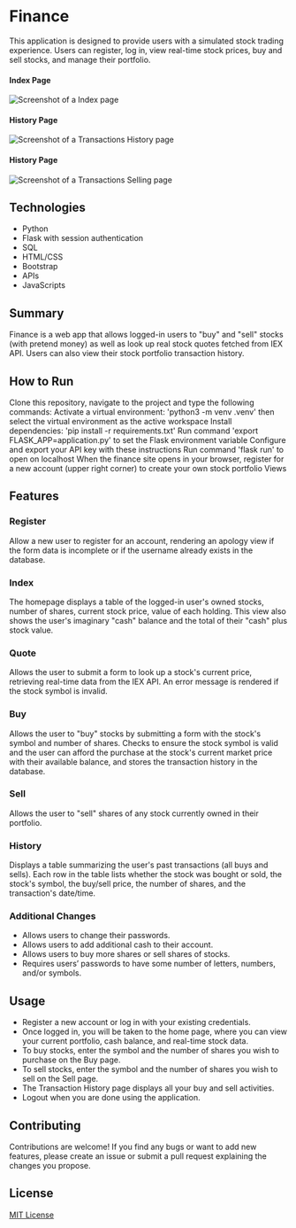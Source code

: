 # Finance
This application is designed to provide users with a simulated stock trading experience. Users can register, log in, view real-time stock prices, buy and sell stocks, and manage their portfolio.

#### Index Page
![Screenshot of a Index page](https://i.imgur.com/1zpDWIo.png)
#### History Page
![Screenshot of a Transactions History page](https://i.imgur.com/5DGyPs4.png)
#### History Page
![Screenshot of a Transactions Selling page](https://i.postimg.cc/FFbnP8ww/C-50-Finance-Buy-Google-Chrome-15-07-2023-19-14-24.png)

## Technologies

- Python
- Flask with session authentication
- SQL
- HTML/CSS
- Bootstrap
- APIs
- JavaScripts

## Summary

Finance is a web app that allows logged-in users to "buy" and "sell" stocks (with pretend money) as well as look up real stock quotes fetched from IEX API. Users can also view their stock portfolio transaction history.

## How to Run

Clone this repository, navigate to the project and type the following commands:
Activate a virtual environment: 'python3 -m venv .venv' then select the virtual environment as the active workspace
Install dependencies: 'pip install -r requirements.txt'
Run command 'export FLASK_APP=application.py' to set the Flask environment variable
Configure and export your API key with these instructions
Run command 'flask run' to open on localhost
When the finance site opens in your browser, register for a new account (upper right corner) to create your own stock portfolio
Views

## Features
### Register

Allow a new user to register for an account, rendering an apology view if the form data is incomplete or if the username already exists in the database.

### Index

The homepage displays a table of the logged-in user's owned stocks, number of shares, current stock price, value of each holding. This view also shows the user's imaginary "cash" balance and the total of their "cash" plus stock value.

### Quote

Allows the user to submit a form to look up a stock's current price, retrieving real-time data from the IEX API. An error message is rendered if the stock symbol is invalid.

### Buy

Allows the user to "buy" stocks by submitting a form with the stock's symbol and number of shares. Checks to ensure the stock symbol is valid and the user can afford the purchase at the stock's current market price with their available balance, and stores the transaction history in the database.

### Sell

Allows the user to "sell" shares of any stock currently owned in their portfolio.

### History

Displays a table summarizing the user's past transactions (all buys and sells). Each row in the table lists whether the stock was bought or sold, the stock's symbol, the buy/sell price, the number of shares, and the transaction's date/time.

### Additional Changes

- Allows users to change their passwords.
- Allows users to add additional cash to their account.
- Allows users to buy more shares or sell shares of stocks.
- Requires users’ passwords to have some number of letters, numbers, and/or symbols.

## Usage
- Register a new account or log in with your existing credentials.
- Once logged in, you will be taken to the home page, where you can view your current portfolio, cash balance, and real-time stock data.
- To buy stocks, enter the symbol and the number of shares you wish to purchase on the Buy page.
- To sell stocks, enter the symbol and the number of shares you wish to sell on the Sell page.
- The Transaction History page displays all your buy and sell activities.
- Logout when you are done using the application.

## Contributing
Contributions are welcome! If you find any bugs or want to add new features, please create an issue or submit a pull request explaining the changes you propose.

## License
[MIT License](https://opensource.org/license/mit/)
